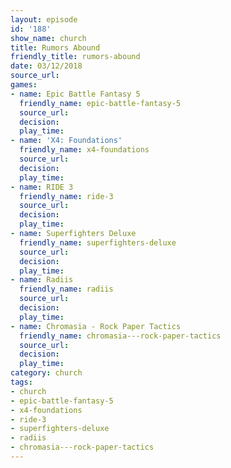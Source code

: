 ```yaml
---
layout: episode
id: '188'
show_name: church
title: Rumors Abound
friendly_title: rumors-abound
date: 03/12/2018
source_url: 
games:
- name: Epic Battle Fantasy 5
  friendly_name: epic-battle-fantasy-5
  source_url: 
  decision: 
  play_time: 
- name: 'X4: Foundations'
  friendly_name: x4-foundations
  source_url: 
  decision: 
  play_time: 
- name: RIDE 3
  friendly_name: ride-3
  source_url: 
  decision: 
  play_time: 
- name: Superfighters Deluxe
  friendly_name: superfighters-deluxe
  source_url: 
  decision: 
  play_time: 
- name: Radiis
  friendly_name: radiis
  source_url: 
  decision: 
  play_time: 
- name: Chromasia - Rock Paper Tactics
  friendly_name: chromasia---rock-paper-tactics
  source_url: 
  decision: 
  play_time: 
category: church
tags:
- church
- epic-battle-fantasy-5
- x4-foundations
- ride-3
- superfighters-deluxe
- radiis
- chromasia---rock-paper-tactics
---
```

